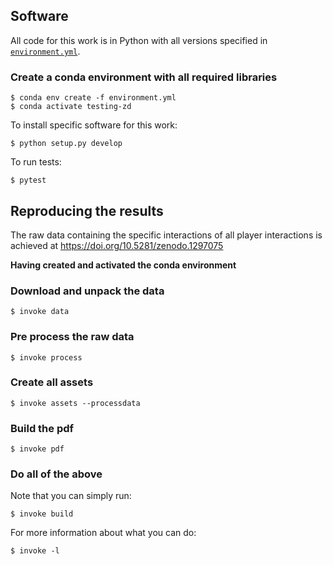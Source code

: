 ## Software

All code for this work is in Python with all versions specified in
[`environment.yml`](./environment.yml).

### Create a conda environment with all required libraries

```
$ conda env create -f environment.yml
$ conda activate testing-zd
```

To install specific software for this work:

```
$ python setup.py develop
```

To run tests:

```
$ pytest
```

## Reproducing the results

The raw data containing the specific interactions of all player interactions is
achieved at https://doi.org/10.5281/zenodo.1297075

**Having created and activated the conda environment**

### Download and unpack the data

```
$ invoke data
```

### Pre process the raw data

```
$ invoke process
```

### Create all assets

```
$ invoke assets --processdata
```

### Build the pdf

```
$ invoke pdf
```

### Do all of the above

Note that you can simply run:

```
$ invoke build
```

For more information about what you can do:

```
$ invoke -l
```
